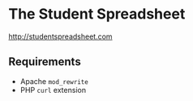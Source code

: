 The Student Spreadsheet
=======================

<http://studentspreadsheet.com>


## Requirements

* Apache `mod_rewrite`
* PHP `curl` extension
